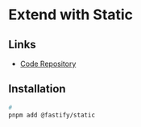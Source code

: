 # Extend with Static

## Links

- [Code Repository](https://github.com/fastify/fastify-static)

## Installation

```sh
#
pnpm add @fastify/static
```

<!--
https://github.com/NikPiermafrost/rnd-tac-toe/blob/main/server/src/plugins/static.ts
https://github.com/smartiniOnGitHub/fastify-favicon
https://github.com/sjinks/fastify-favicon

app.get('/favicon.ico', (_, res) => res.status(204))
-->

